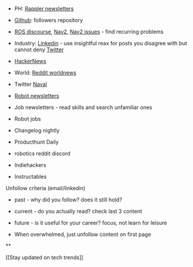 
- PH: [Rappler newsletters](https://mail.google.com/mail/u/0/#label/Current+Events)    
- [Github](https://github.com/): followers repository   
- [ROS discourse](https://discourse.ros.org/), [Nav2](https://discourse.ros.org/c/navigation/44), [Nav2 issues](https://github.com/ros-planning/navigation2/issues) - find recurring problems    
- Industry: [Linkedin](https://www.linkedin.com/) - use insightful reax for posts you disagree with but cannot deny [Twitter](http://twitter.com)
- [HackerNews](https://mail.google.com/mail/u/0/#search/from%3Ahackernewsletter.com)
- World: [Reddit worldnews](https://www.reddit.com/r/worldnews/top/?t=day)
    
- Twitter [Naval](https://twitter.com/naval/)
    
- [Robot newsletters](https://mail.google.com/mail/u/0/#label/Tech+News)
    

- Job newsletters - read skills and search unfamiliar ones
    
- Robot jobs
    
- Changelog nightly
    
- Producthunt Daily
    
- robotics reddit discord
    
- Indiehackers
    
- Instructables
    

  

Unfollow criteria (email/linkedin)

- past - why did you follow? does it still hold?
    
- current - do you actually read? check last 3 content
    
- future - is it useful for your career? focus, not learn for leisure
    
- When overwhelmed, just unfollow content on first page
    

**

[[Stay updated on tech trends]]